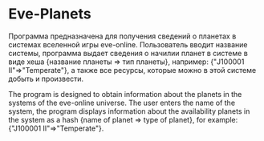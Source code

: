 # Eve-Planets
Программа предназначена для получения сведений о планетах в системах вселенной игры eve-online. Пользователь вводит название системы, программа выдает сведения о начилии планет в системе в виде хеша {название планеты => тип планеты}, например: {"J100001 II"=>"Temperate"}, а также все ресурсы, которые можно в этой системе добыть и произвести.

The program is designed to obtain information about the planets in the systems of the eve-online universe. The user enters the name of the system, the program displays information about the availability planets in the system as a hash {name of planet => type of planet}, for example: {"J100001 II"=>"Temperate"}.